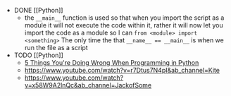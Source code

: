 - DONE [[Python]]
	- the `__main__` function is used so that when you import the script as a module it will not execute the code within it, rather it will now let you import the code as a module so I can `from <module> import <something>` The only time the that `__name__ == __main__` is when we run the file as a script
- TODO [[Python]]
	- [5 Things You're Doing Wrong When Programming in Python
	  ](https://www.youtube.com/watch?v=fMRzuwlqfzs&ab_channel=JackofSome)
	- https://www.youtube.com/watch?v=r7Dtus7N4pI&ab_channel=Kite
	- https://www.youtube.com/watch?v=x58W9A2lnQc&ab_channel=JackofSome